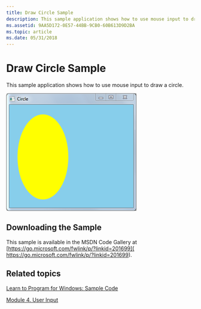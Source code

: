 ```yaml
---
title: Draw Circle Sample
description: This sample application shows how to use mouse input to draw a circle.
ms.assetid: 9AA5D172-0E57-44BB-9CB0-60B613D9D2BA
ms.topic: article
ms.date: 05/31/2018
---
```


# Draw Circle Sample

This sample application shows how to use mouse input to draw a circle.

![screen shot of the draw circle program](images/drawcircle.png)

## Downloading the Sample

This sample is available in the MSDN Code Gallery at [https://go.microsoft.com/fwlink/p/?linkid=201699]( https://go.microsoft.com/fwlink/p/?linkid=201699).

## Related topics

<dl> <dt>

[Learn to Program for Windows: Sample Code](learn-to-program-for-windows--sample-code.md)
</dt> <dt>

[Module 4. User Input](module-4--user-input.md)
</dt> </dl>

 

 




